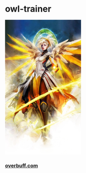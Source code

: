 # owl-trainer
<a href="https://www.quora.com/What-is-it-like-to-be-a-Grandmaster-in-Overwatch"><img src="img\mercy.jpg" width="250px"></a>
### <a href="https://www.overbuff.com/">overbuff.com</a>

